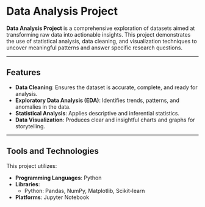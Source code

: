 # Data Analysis Project

**Data Analysis Project** is a comprehensive exploration of datasets aimed at transforming raw data into actionable insights. This project demonstrates the use of statistical analysis, data cleaning, and visualization techniques to uncover meaningful patterns and answer specific research questions.

---

## Features

- **Data Cleaning**: Ensures the dataset is accurate, complete, and ready for analysis.
- **Exploratory Data Analysis (EDA)**: Identifies trends, patterns, and anomalies in the data.
- **Statistical Analysis**: Applies descriptive and inferential statistics.
- **Data Visualization**: Produces clear and insightful charts and graphs for storytelling.

---

## Tools and Technologies

This project utilizes:
- **Programming Languages**: Python
- **Libraries**:
  - Python: Pandas, NumPy, Matplotlib, Scikit-learn
- **Platforms**: Jupyter Notebook
